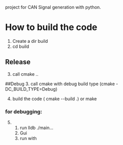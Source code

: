 
project for CAN Signal generation with python.





# How to build the code
1. Create a dir build
2. cd build

## Release
3. call cmake ..

##Debug
3. call cmake with debug build type (cmake -DC_BUILD_TYPE=Debug)

4. build the code ( cmake --build .) or make <taget name>


### for debugging:
5. 
    1. run lldb ./main...
    2. Gui
    3. run with <arg1> <arg2>
